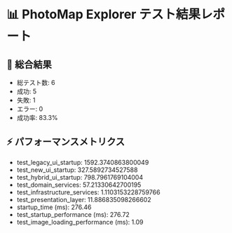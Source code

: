 
📊 PhotoMap Explorer テスト結果レポート
=====================================

🎯 総合結果
-----------
- 総テスト数: 6
- 成功: 5
- 失敗: 1
- エラー: 0
- 成功率: 83.3%

⚡ パフォーマンスメトリクス
------------------------
- test_legacy_ui_startup: 1592.3740863800049
- test_new_ui_startup: 327.5892734527588
- test_hybrid_ui_startup: 798.7961769104004
- test_domain_services: 57.21330642700195
- test_infrastructure_services: 1.1103153228759766
- test_presentation_layer: 11.886835098266602
- startup_time (ms): 276.46
- test_startup_performance (ms): 276.72
- test_image_loading_performance (ms): 1.09
